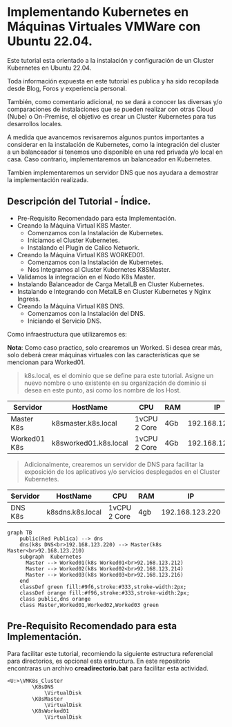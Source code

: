 # Implementando Kubernetes en Máquinas Virtuales VMWare con Ubuntu 22.04.

Este tutorial esta orientado a la instalación y configuración de un Cluster Kubernetes en Ubuntu 22.04.

Toda información expuesta en este tutorial es publica y ha sido recopilada desde Blog, Foros y experiencia personal.

También, como comentario adicional, no se dará a conocer las diversas y/o comparaciones de instalaciones que se pueden realizar con otras Cloud (Nube) o On-Premise, el objetivo es crear un Cluster Kubernetes para tus desarrollos locales.

A medida que avancemos revisaremos algunos puntos importantes a considerar en la instalación de Kubernetes, como la integración del cluster a un balanceador si tenemos uno disponible en una red privada y/o local en casa. Caso contrario, implementaremos un balanceador en Kubernetes.

Tambien implementaremos un servidor DNS que nos ayudara a demostrar la implementación realizada.

## Descripción del Tutorial - Índice.
* Pre-Requisito Recomendado para esta Implementación.
* Creando la Máquina Virtual K8S Master.
	* Comenzamos con la Instalación de Kubernetes.
	* Iniciamos el Cluster Kubernetes.
	* Instalando el Plugin de Calico Network.
* Creando la Máquina Virtual K8S WORKED01.
	* Comenzamos con la Instalación de Kubernetes.
	* Nos Integramos al Cluster Kubernetes K8SMaster.
* Validamos la integración en el Nodo K8s Master.
* Instalando Balanceador de Carga MetalLB en Cluster Kubernetes.
* Instalando e Integrando con MetalLB en Cluster Kubernetes y Nginx Ingress.
* Creando la Máquina Virtual K8S DNS.
	* Comenzamos con la Instalación del DNS.
	* Iniciando el Servicio DNS.

Como infraestructura que utilizaremos es:

**Nota**: Como caso practico, solo crearemos un Worked. Si desea crear más, solo deberá crear máquinas virtuales con las características que se mencionan para Worked01.

>k8s.local, es el dominio que se define para este tutorial. Asigne un nuevo nombre o uno existente en su organización de dominio si desea en este punto, asi como los nombre de los Host.


|Servidor        |HostName             |CPU          |RAM |IP              | HDD                          | Comentarios      |
|----------------|---------------------|-------------|----|----------------|------------------------------|------------------|
|Master K8s       |k8smaster.k8s.local  |1vCPU 2 Core |4Gb |192.168.123.210 |20GB mínimo( 40Gbrecomendado) |Salida a Internet |
|Worked01 K8s    |k8sworked01.k8s.local |1vCPU 2 Core |4Gb |192.168.123.212 |20GB mínimo( 40Gbrecomendado) |Salida a Internet |

>Adicionalmente, crearemos un servidor de DNS para facilitar la exposición de los aplicativos y/o servicios desplegados en el Cluster Kubernetes.

|Servidor        |HostName             |CPU          |RAM |IP              | HDD                          | Comentarios      |
|----------------|---------------------|-------------|----|----------------|------------------------------|------------------|
|DNS K8s         |k8sdns.k8s.local     |1vCPU 2 Core |4gb |192.168.123.220 |20GB                          |Salida a Internet |

```mermaid
graph TB
    public(Red Publica) --> dns
    dns(k8s DNS<br>192.168.123.220) --> Master(k8s Master<br>92.168.123.210)
    subgraph  Kubernetes
      Master --> Worked01(k8s Worked01<br>92.168.123.212)
      Master --> Worked02(k8s Worked02<br>92.168.123.214)
      Master --> Worked03(k8s Worked03<br>92.168.123.216)
    end
    classDef green fill:#9f6,stroke:#333,stroke-width:2px;
    classDef orange fill:#f96,stroke:#333,stroke-width:2px;
    class public,dns orange
    class Master,Worked01,Worked02,Worked03 green
```

## Pre-Requisito Recomendado para esta Implementación.
Para facilitar este tutorial, recomiendo la siguiente estructura referencial para directorios, es opcional esta estructura.
En este repositorio encontraras un archivo **creadirectorio.bat** para facilitar esta actividad.
```
<U:>\VMK8s_Cluster
		\K8sDNS
			\VirtualDisk
		\K8sMaster
			\VirtualDisk
		\K8sWorked01	
			\VirtualDisk
```